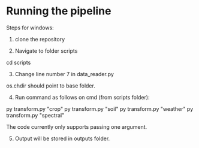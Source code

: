 # Running the pipeline

Steps for windows:

1) clone the repository

2) Navigate to folder scripts

cd scripts

3) Change line number 7 in data_reader.py 

os.chdir should point to base folder.

4) Run command as follows on cmd (from scripts folder):

py transform.py "crop"
py transform.py "soil"
py transform.py "weather"
py transform.py "spectral"

The code currently only supports passing one argument.

5) Output will be stored in outputs folder.


